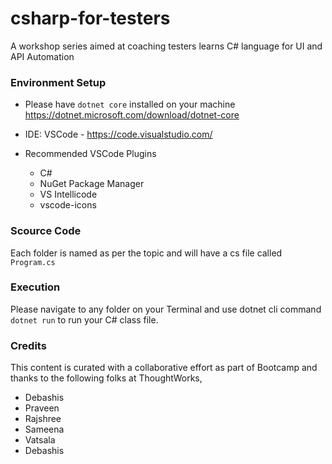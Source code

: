 # csharp-for-testers

A workshop series aimed at coaching testers learns C# language for UI and API Automation 

### Environment Setup

* Please have `dotnet core` installed on your machine
https://dotnet.microsoft.com/download/dotnet-core

* IDE: VSCode - https://code.visualstudio.com/
* Recommended VSCode Plugins
  * C#
  * NuGet Package Manager
  * VS Intellicode
  * vscode-icons


### Scource Code
Each folder is named as per the topic and will have a cs file called `Program.cs`

### Execution
Please navigate to any folder on your Terminal and use dotnet cli command `dotnet run` to run your C# class file.

### Credits
This content is curated with a collaborative effort as part of Bootcamp and thanks to the following folks at ThoughtWorks, 
* Debashis 
* Praveen
* Rajshree 
* Sameena
* Vatsala
* Debashis
